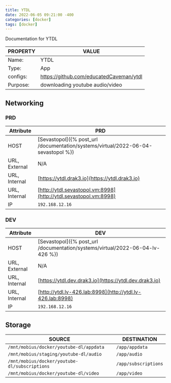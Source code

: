 ```yaml
---
title: YTDL
date: 2022-06-05 09:21:00 -400
categories: [docker]
tags: [docker]
---
```


Documentation for YTDL

| PROPERTY | VALUE                                   |
| -------- | --------------------------------------- |
| Name:    | YTDL                                    |
| Type:    | App                                     |
| configs: | https://github.com/educatedCaveman/ytdl |
| Purpose: | downloading youtube audio/video         |

## Networking

### PRD

| Attribute     | PRD                                                                               |
| ------------- | --------------------------------------------------------------------------------- |
| HOST          | [Sevastopol]({% post_url /documentation/systems/virtual/2022-06-04-sevastopol %}) |
| URL, External | N/A                                                                               |
| URL, Internal | [https://ytdl.drak3.io](https://ytdl.drak3.io)                                    |
| URL, Internal | [http://ytdl.sevastopol.vm:8998](http://ytdl.sevastopol.vm:8998)                  |
| IP            | `192.168.12.16`                                                                   |

### DEV

| Attribute     | DEV                                                                           |
| ------------- | ----------------------------------------------------------------------------- |
| HOST          | [Sevastopol]({% post_url /documentation/systems/virtual/2022-06-04-lv-426 %}) |
| URL, External | N/A                                                                           |
| URL, Internal | [https://ytdl.dev.drak3.io](https://ytdl.dev.drak3.io)                        |
| URL, Internal | [http://ytdl.lv-426.lab:8998](http://ytdl.lv-426.lab:8998)                    |
| IP            | `192.168.12.16`                                                               |

## Storage

| SOURCE                                        | DESTINATION          |
| --------------------------------------------- | -------------------- |
| `/mnt/mobius/docker/youtube-dl/appdata`       | `/app/appdata`       |
| `/mnt/mobius/staging/youtube-dl/audio`        | `/app/audio`         |
| `/mnt/mobius/docker/youtube-dl/subscriptions` | `/app/subscriptions` |
| `/mnt/mobius/docker/youtube-dl/video`         | `/app/video`         |
